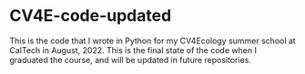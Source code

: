 # CV4E-code-updated
This is the code that I wrote in Python for my CV4Ecology summer school at CalTech in August, 2022. This is the final state of the code when I graduated the course, and will be updated in future repositories.
